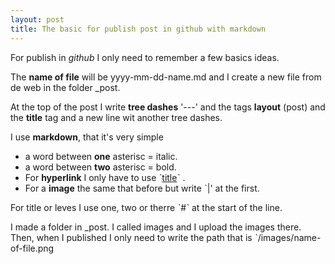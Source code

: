 ```yaml
---
layout: post
title: The basic for publish post in github with markdown
---
```


For publish in *github* I only need to remember a few basics ideas.

The **name of file** will be yyyy-mm-dd-name.md and I create a new file 
from de web in the folder _post.

At the top of the post I write **tree dashes** '---' and the tags **layout** (post) and
the **title** tag and a new line wit another tree dashes.

I use **markdown**, that it's very simple

- a word between **one** asterisc = italic.
- a word between **two** asterisc = bold.
- For **hyperlink** I only have to use ˋ[title](link)ˋ .
- For a **image** the same that before but write ˋ|' at the first.

For title or leves I use one, two or therre ˋ#ˋ at the start of the line.

I made a folder in _post. I called images and I upload the images there.
Then, when I published I only need to write the path that is 
ˋ/images/name-of-file.png
